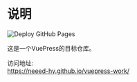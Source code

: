 # 说明

![Deploy GitHub Pages](https://github.com/neeed-hy/vuepress-work/workflows/Deploy%20GitHub%20Pages/badge.svg)

这是一个VuePress的目标仓库。

访问地址:  
<https://neeed-hy.github.io/vuepress-work/>
